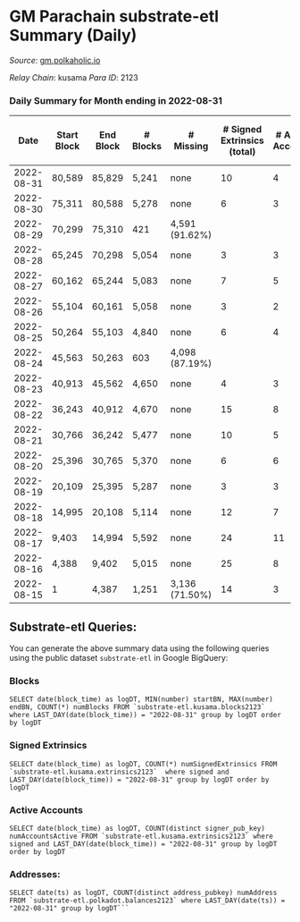 # GM Parachain substrate-etl Summary (Daily)

_Source_: [gm.polkaholic.io](https://gm.polkaholic.io)

*Relay Chain*: kusama
*Para ID*: 2123



### Daily Summary for Month ending in 2022-08-31


| Date | Start Block | End Block | # Blocks | # Missing | # Signed Extrinsics (total) | # Active Accounts | # Addresses with Balances | # Events | # Transfers | # XCM Transfers In | # XCM Transfers Out |
| ---- | ----------- | --------- | -------- | --------- | --------------------------- | ----------------- | ------------------------- | -------- | ----------- | ------------------ | ------------------- |
| 2022-08-31 | 80,589 | 85,829 | 5,241 | none  | 10 | 4 | 45 | 10,828 | 263  |   |   |
| 2022-08-30 | 75,311 | 80,588 | 5,278 | none  | 6 | 3 |  | 10,714 | 116  |   |   |
| 2022-08-29 | 70,299 | 75,310 | 421 | 4,591 (91.62%) |  |  |  | 842 |   |   |   |
| 2022-08-28 | 65,245 | 70,298 | 5,054 | none  | 3 | 3 |  | 10,222 | 90  |   |   |
| 2022-08-27 | 60,162 | 65,244 | 5,083 | none  | 7 | 5 |  | 10,409 | 187  |   |   |
| 2022-08-26 | 55,104 | 60,161 | 5,058 | none  | 3 | 2 |  | 10,202 | 59  |   |   |
| 2022-08-25 | 50,264 | 55,103 | 4,840 | none  | 6 | 4 |  | 9,852 | 131  |   |   |
| 2022-08-24 | 45,563 | 50,263 | 603 | 4,098 (87.19%) |  |  |  | 1,206 |   |   |   |
| 2022-08-23 | 40,913 | 45,562 | 4,650 | none  | 4 | 3 |  | 9,444 | 110  |   |   |
| 2022-08-22 | 36,243 | 40,912 | 4,670 | none  | 15 | 8 |  | 9,794 | 340  |   |   |
| 2022-08-21 | 30,766 | 36,242 | 5,477 | none  | 10 | 5 |  | 11,200 | 177  |   |   |
| 2022-08-20 | 25,396 | 30,765 | 5,370 | none  | 6 | 6 |  | 10,946 | 157  |   |   |
| 2022-08-19 | 20,109 | 25,395 | 5,287 | none  | 3 | 3 |  | 10,696 | 92  |   |   |
| 2022-08-18 | 14,995 | 20,108 | 5,114 | none  | 12 | 7 |  | 10,578 | 270  |   |   |
| 2022-08-17 | 9,403 | 14,994 | 5,592 | none  | 24 | 11 |  | 11,717 | 388  |   |   |
| 2022-08-16 | 4,388 | 9,402 | 5,015 | none  | 25 | 8 |  | 10,545 | 359  |   |   |
| 2022-08-15 | 1 | 4,387 | 1,251 | 3,136 (71.50%) | 14 | 3 |  | 2,578 | 4  |   |   |

## Substrate-etl Queries:
You can generate the above summary data using the following queries using the public dataset `substrate-etl` in Google BigQuery:


### Blocks
```
SELECT date(block_time) as logDT, MIN(number) startBN, MAX(number) endBN, COUNT(*) numBlocks FROM `substrate-etl.kusama.blocks2123`  where LAST_DAY(date(block_time)) = "2022-08-31" group by logDT order by logDT
```


### Signed Extrinsics
```
SELECT date(block_time) as logDT, COUNT(*) numSignedExtrinsics FROM `substrate-etl.kusama.extrinsics2123`  where signed and LAST_DAY(date(block_time)) = "2022-08-31" group by logDT order by logDT
```


### Active Accounts
```
SELECT date(block_time) as logDT, COUNT(distinct signer_pub_key) numAccountsActive FROM `substrate-etl.kusama.extrinsics2123` where signed and LAST_DAY(date(block_time)) = "2022-08-31" group by logDT order by logDT
```


### Addresses:
```
SELECT date(ts) as logDT, COUNT(distinct address_pubkey) numAddress FROM `substrate-etl.polkadot.balances2123` where LAST_DAY(date(ts)) = "2022-08-31" group by logDT```


